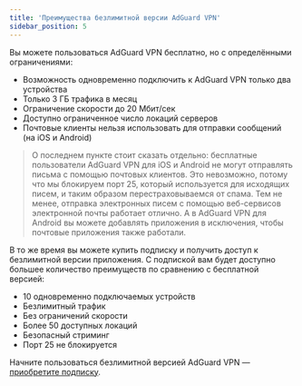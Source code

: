 ```yaml
---
title: 'Преимущества безлимитной версии AdGuard VPN'
sidebar_position: 5
---
```

 
Вы можете пользоваться AdGuard VPN бесплатно, но с определёнными ограничениями:

* Возможность одновременно подключить к AdGuard VPN только два устройства
* Только 3 ГБ трафика в месяц
* Ограничение скорости до 20 Мбит/сек
* Доступно ограниченное число локаций серверов
* Почтовые клиенты нельзя использовать для отправки сообщений (на iOS и Android)

> О последнем пункте стоит сказать отдельно: бесплатные пользователи AdGuard VPN для iOS и Android не могут отправлять письма с помощью почтовых клиентов. Это невозможно, потому что мы блокируем порт 25, который используется для исходящих писем, и таким образом перестраховываемся от спама. Тем не менее, отправка электронных писем с помощью веб-сервисов электронной почты работает отлично. А в AdGuard VPN для Android вы можете добавлять приложения в исключения, чтобы почтовые приложения также работали.

В то же время вы можете купить подписку и получить доступ к безлимитной версии приложения. С подпиской вам будет доступно большее количество преимуществ по сравнению с бесплатной версией:

* 10 одновременно подключаемых устройств
* Безлимитный трафик
* Без ограничений скорости
* Более 50 доступных локаций
* Безопасный стриминг
* Порт 25 не блокируется

Начните пользоваться безлимитной версией AdGuard VPN — [приобретите подписку](subscription.md).
